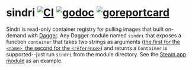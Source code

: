 # sindri [![CI](https://github.com/frantjc/sindri/actions/workflows/ci.yml/badge.svg?branch=main&event=push)](https://github.com/frantjc/sindri/actions) [![godoc](https://pkg.go.dev/badge/github.com/frantjc/sindri.svg)](https://pkg.go.dev/github.com/frantjc/sindri) [![goreportcard](https://goreportcard.com/badge/github.com/frantjc/sindri)](https://goreportcard.com/report/github.com/frantjc/sindri)

Sindri is read-only container registry for pulling images that built on-demand with [Dagger](https://dagger.io/). Any Dagger module named `sindri` that exposes a function `container` that takes two strings as arguments ([the first for the `<name>`, the second for the `<reference>`](https://github.com/opencontainers/distribution-spec/blob/main/spec.md#pulling-manifests)) and returns a `Container` is supported--just run `sindri` from the module directory. See the [Steam app module](modules/steamapps) as an example.
